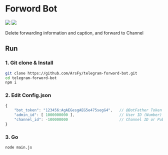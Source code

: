 # Forword Bot

![](https://img.shields.io/badge/license-MIT-blue)
![](https://img.shields.io/badge/NodeJS-v16-green)

Delete forwarding information and caption, and forward to Channel

## Run

### 1. Git clone & Install

```bash
git clone https://github.com/ArsFy/telegram-forword-bot.git
cd telegram-forword-bot
npm i
```

### 2. Edit Config.json

```js
{
    "bot_token": "123456:AgAEGesgAEG5e475segG4",   // @BotFather Token
    "admin_id": [ 1000000000 ],                    // User ID (Number)
    "channel_id": -100000000                       // Channel ID or Public name (String) 
}
```

### 3. Go

```bash
node main.js
```
